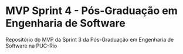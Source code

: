 # MVP Sprint 4 - Pós-Graduação em Engenharia de Software
Repositório do MVP da Sprint 3 da Pós-Graduação em Engenharia de Software na PUC-Rio
